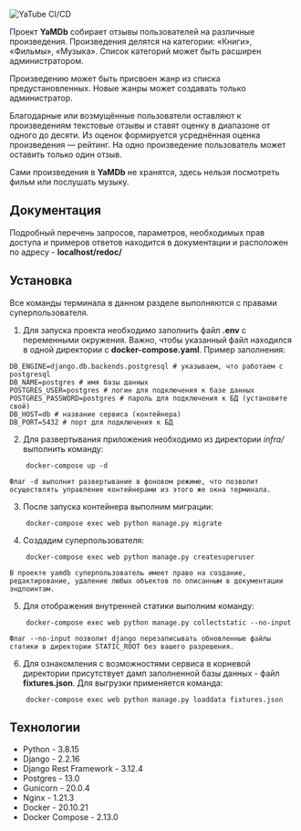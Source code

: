   
![YaTube CI/CD](https://github.com/BystrovN/yamdb_final/actions/workflows/yamdb_workflow.yml/badge.svg)


Проект **YaMDb** собирает отзывы пользователей на различные произведения. Произведения делятся на категории: «Книги», «Фильмы», «Музыка». Список категорий может быть расширен администратором.

Произведению может быть присвоен жанр из списка предустановленных. Новые жанры может создавать только администратор.

Благодарные или возмущённые пользователи оставляют к произведениям текстовые отзывы и ставят оценку в диапазоне от одного до десяти. Из оценок формируется усреднённая оценка произведения — рейтинг. На одно произведение пользователь может оставить только один отзыв.

Сами произведения в **YaMDb** не хранятся, здесь нельзя посмотреть фильм или послушать музыку.


## Документация

Подробный перечень запросов, параметров, необходимых прав доступа и примеров ответов находится в документации и расположен по адресу - **localhost/redoc/**
 

## Установка
Все команды терминала в данном разделе выполняются с правами суперпользователя. 

1. Для запуска проекта необходимо заполнить файл **.env** с переменными окружения. Важно, чтобы указанный файл находился в одной директории с **docker-compose.yaml**. Пример заполнения: 
```
DB_ENGINE=django.db.backends.postgresql # указываем, что работаем с postgresql
DB_NAME=postgres # имя базы данных
POSTGRES_USER=postgres # логин для подключения к базе данных
POSTGRES_PASSWORD=postgres # пароль для подключения к БД (установите свой)
DB_HOST=db # название сервиса (контейнера)
DB_PORT=5432 # порт для подключения к БД
```

2. Для развертывания приложения необходимо из директории *infra/* выполнить команду:
```
	docker-compose up -d
```
	Флаг -d выполнит развертывание в фоновом режиме, что позволит осуществлять управление контейнерами из этого же окна терминала.
3. После запуска контейнера выполним миграции:
```
	docker-compose exec web python manage.py migrate
```
4. Создадим суперпользователя:
```
	docker-compose exec web python manage.py createsuperuser
```
	В проекте yamdb суперпользователь имеет право на создание, редактирование, удаление любых объектов по описанным в документации эндпоинтам. 
5. Для отображения внутренней статики выполним команду:
```
	docker-compose exec web python manage.py collectstatic --no-input
```
	Флаг --no-input позволит django перезаписывать обновленные файлы статики в директории STATIC_ROOT без вашего разрешения. 
6. Для ознакомления с возможностями сервиса в корневой директории  присутствует дамп заполненной базы данных - файл **fixtures.json**.  Для выгрузки применяется команда:
```
	docker-compose exec web python manage.py loaddata fixtures.json
```


## Технологии

 - Python - 3.8.15
 - Django - 2.2.16
 - Django Rest Framework - 3.12.4
 - Postgres - 13.0
 - Gunicorn - 20.0.4
 - Nginx - 1.21.3
 - Docker - 20.10.21
 - Docker Compose - 2.13.0
